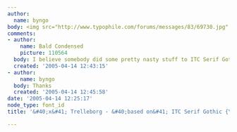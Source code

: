 ```yaml
---
author:
  name: byngo
body: <img src="http://www.typophile.com/forums/messages/83/69730.jpg" alt="">
comments:
- author:
    name: Bald Condensed
    picture: 110564
  body: I believe somebody did some pretty nasty stuff to ITC Serif Gothic.
  created: '2005-04-14 12:43:15'
- author:
    name: byngo
  body: Thanks
  created: '2005-04-14 12:45:58'
date: '2005-04-14 12:25:17'
node_type: font_id
title: '&#40;x&#41; Trelleborg - &#40;based on&#41; ITC Serif Gothic {Yves}'

---
```

